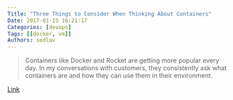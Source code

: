 ```yaml
---
Title: "Three Things to Consider When Thinking About Containers"
Date: 2017-01-15 16:21:17
Categories: [devops]
Tags: [[docker, vm]]
Authors: sedlav
---
```


> Containers like Docker and Rocket are getting more popular every day. In my conversations with customers, they consistently ask what containers are and how they can use them in their environment.

[Link](https://www.percona.com/blog/2016/10/19/three-things-consider-thinking-containers/)

